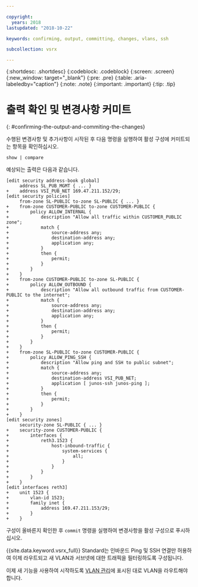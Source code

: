 ```yaml
---

copyright:
  years: 2018
lastupdated: "2018-10-22"

keywords: confirming, output, committing, changes, vlans, ssh

subcollection: vsrx

---
```


{:shortdesc: .shortdesc}
{:codeblock: .codeblock}
{:screen: .screen}
{:new_window: target="_blank"}
{:pre: .pre}
{:table: .aria-labeledby="caption"}
{:note: .note}
{:important: .important}
{:tip: .tip}

# 출력 확인 및 변경사항 커미트
{: #confirming-the-output-and-commiting-the-changes}

수행된 변경사항 및 추가사항이 시작된 후 다음 명령을 실행하여 활성 구성에 커미트되는 항목을 확인하십시오.

```
show | compare
```

예상되는 출력은 다음과 같습니다.

```
[edit security address-book global]
     address SL_PUB_MGMT { ... }
+    address VSI_PUB_NET 169.47.211.152/29;
[edit security policies]
     from-zone SL-PUBLIC to-zone SL-PUBLIC { ... }
+    from-zone CUSTOMER-PUBLIC to-zone CUSTOMER-PUBLIC {
+        policy ALLOW_INTERNAL {
+            description "Allow all traffic within CUSTOMER_PUBLIC zone";
+            match {
+                source-address any;
+                destination-address any;
+                application any;
+            }
+            then {
+                permit;
+            }
+        }
+    }
+    from-zone CUSTOMER-PUBLIC to-zone SL-PUBLIC {
+        policy ALLOW_OUTBOUND {
+            description "Allow all outbound traffic from CUSTOMER-PUBLIC to the internet";
+            match {
+                source-address any;
+                destination-address any;
+                application any;
+            }
+            then {
+                permit;
+            }
+        }
+    }
+    from-zone SL-PUBLIC to-zone CUSTOMER-PUBLIC {
+        policy ALLOW_PING_SSH {
+            description "Allow ping and SSH to public subnet";
+            match {
+                source-address any;
+                destination-address VSI_PUB_NET;
+                application [ junos-ssh junos-ping ];
+            }
+            then {
+                permit;
+            }
+        }
+    }
[edit security zones]
     security-zone SL-PUBLIC { ... }
+    security-zone CUSTOMER-PUBLIC {
+        interfaces {
+            reth3.1523 {
+                host-inbound-traffic {
+                    system-services {
+                        all;
+                    }
+                }
+            }                          
+        }
+    }
[edit interfaces reth3]
+    unit 1523 {
+        vlan-id 1523;
+        family inet {
+            address 169.47.211.153/29;
+        }
+    }
```

구성이 올바른지 확인한 후 `commit` 명령을 실행하여 변경사항을 활성 구성으로 푸시하십시오.

{{site.data.keyword.vsrx_full}} Standard는 인바운드 Ping 및 SSH 연결만 허용하여 이제 라우트되고 새 VLAN과 서브넷에 대한 트래픽을 필터링하도록 구성됩니다.

이제 새 기능을 사용하여 시작하도록 [VLAN 관리](/docs/infrastructure/vsrx?topic=vsrx-managing-ibm-vlans)에 표시된 대로 VLAN을 라우트해야 합니다.

